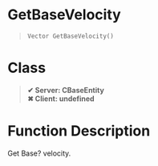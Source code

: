 # GetBaseVelocity
> `Vector GetBaseVelocity()`
# Class
> __✔ Server: CBaseEntity__  
> __✖ Client: undefined__  
# Function Description
Get Base? velocity.
